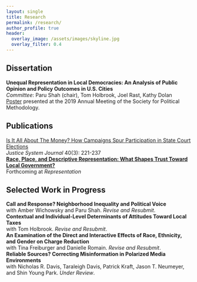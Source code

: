 ```yaml
---
layout: single
title: Research
permalink: /research/
author_profile: true
header:
  overlay_image: /assets/images/skyline.jpg
  overlay_filter: 0.4
---
```


## Dissertation

**Unequal Representation in Local Democracies: An Analysis of Public Opinion and Policy Outcomes in U.S. Cities** <br>
_Committee_: Paru Shah (chair), Tom Holbrook, Joel Rast, Kathy Dolan <br>
[Poster](https://ajheideman.github.io/Heideman_PolMeth19_Poster.pdf) presented at the 2019 Annual Meeting of the Society for Political Methodology.
<!--<a href="https://ajheideman.github.io/ajheideman.github.io/resources/Heideman_PolMeth19_Poster.pdf" target="_blank">Poster </a> presented at the 2019 annual meeting of the Society for Political Methodology. <br> -->


## Publications
<!-- <a href="https://ajheideman.github.io/ajheideman.github.io/resources/Is It All About the Money How Campaigns Spur Participation in State Court Elections.pdf" target="_blank">**Is It All About The Money? How Campaigns Spur Participation in State Court Elections** </a> -->
[Is It All About The Money? How Campaigns Spur Participation in State Court Elections](https://ajheideman.github.io/Is_It_All_About_the_Money.pdf)
<br>
_Justice System Journal_ 40(3): 221-237
<br>
<a href="https://ajheideman.github.io/ajheideman.github.io/resources/Race Place and Descriptive Representation What Shapes Trust Toward Local Government.pdf" target="_blank">**Race, Place, and Descriptive Representation: What Shapes Trust Toward Local Government?** </a> <br>
Forthcoming at _Representation_
 
## Selected Work in Progress
**Call and Response? Neighborhood Inequality and Political Voice** <br>
with Amber Wichowsky and Paru Shah. _Revise and Resubmit_.<br>
**Contextual and Individual-Level Determinants of Attitudes Toward Local Taxes** <br>
with Tom Holbrook. _Revise and Resubmit_.<br>
**An Examination of the Direct and Interactive Effects of Race, Ethnicity, and Gender on Charge Reduction** <br> 
with Tina Freiburger and Danielle Romain. _Revise and Resubmit_.<br>
**Reliable Sources? Correcting Misinformation in Polarized Media Environments** <br>
with Nicholas R. Davis, Taraleigh Davis, Patrick Kraft, Jason T. Neumeyer, and Shin Young Park. _Under Review_.<br>
  

